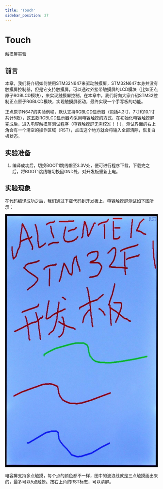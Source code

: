 ```yaml
---
title: 'Touch'
sidebar_position: 27
---
```


# Touch

触摸屏实验

## 前言

本章，我们将介绍如何使用STM32N647来驱动触摸屏，STM32N647本身并没有触摸屏控制器，但是它支持触摸屏，可以通过外接带触摸屏的LCD模块（比如正点原子RGBLCD模块），来实现触摸屏控制。在本章中，我们将向大家介绍STM32控制正点原子RGBLCD模块，实现触摸屏驱动，最终实现一个手写板的功能。

正点原子N647的实验例程，默认支持RGBLCD显示器（包括4.3寸、7寸和10.1寸共计5款），这五款RGBLCD显示器均采用电容触摸的方式，在初始化电容触摸屏完成后，进入电容触摸屏测试程序（电容触摸屏无需校准！！），测试界面的右上角会有一个清空的操作区域（RST），点击这个地方就会将输入全部清除，恢复白板状态。

## 实验准备

1. 编译成功后，切换BOOT1跳线帽至3.3V处，便可进行程序下载，下载完之后，将BOOT1跳线帽切换回GND处，对开发板重新上电。

## 实验现象

在代码编译成功之后，我们通过下载代码到开发板上，电容触摸屏测试如下图所示：

![img](./img/29.png)

电容屏支持多点触摸，每个点的颜色都不一样，图中的波浪线就是三点触摸画出来的，最多可以5点触摸。按右上角的RST标志，可以清屏。

